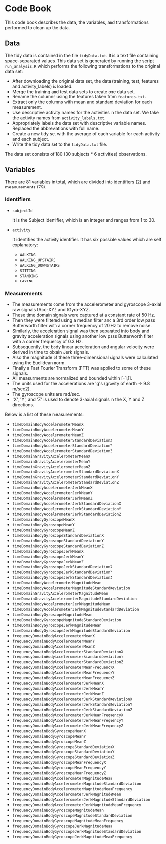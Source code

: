 # Code Book

This code book describes the data, the variables, and transformations performed to clean up the data.

## Data

The tidy data is contained in the file `tidyData.txt`. It is a text file containing space-separated values. This data set is generated by running the script `run_analysis.R` which performs the following transformations to the original data set:

- After downloading the original data set, the data (training, test, features and activity_labels) is loaded. 
- Merge the training and test data sets to create one data set.
- Rename the columns using the features taken from `features.txt`.
- Extract only the columns with mean and standard deviation for each measurement. 
- Use descriptive activity names for the activities in the data set. We take the activity names from `activity_labels.txt`.
- Appropriately labels the data set with descriptive variable names. Replaced the abbreviations with full name.
- Create a new tidy set with the average of each variable for each activity and each subject. 
- Write the tidy data set to the `tidyData.txt` file.

The data set consists of 180 (30 subjects * 6 activities) observations. 

## Variables

There are 81 variables in total, which are divided into identifiers (2) and measurements (79).

### Identifiers

- `subjectId`

	It is the Subject identifier, which is an integer and ranges from 1 to 30.

- `activity`

    It identifies the activity identifier. It has six possible values which are self explanatory: 
	- `WALKING`
	- `WALKING_UPSTAIRS`
	- `WALKING_DOWNSTAIRS`
	- `SITTING`
	- `STANDING`
	- `LAYING`

### Measurements

- The measurements come from the accelerometer and gyroscope 3-axial raw signals tAcc-XYZ and tGyro-XYZ. 
- These time domain signals were captured at a constant rate of 50 Hz. 
- Then they were filtered using a median filter and a 3rd order low pass Butterworth filter with a corner frequency of 20 Hz to remove noise. 
- Similarly, the acceleration signal was then separated into body and gravity acceleration signals using another low pass Butterworth filter with a corner frequency of 0.3 Hz. 
- Subsequently, the body linear acceleration and angular velocity were derived in time to obtain Jerk signals. 
- Also the magnitude of these three-dimensional signals were calculated using the Euclidean norm. 
- Finally a Fast Fourier Transform (FFT) was applied to some of these signals.  
- All measurments are normalized and bounded within [-1,1].
- The units used for the accelerations are 'g's (gravity of earth -> 9.8 m/sec2).
- The gyroscope units are rad/sec.
- 'X', 'Y', and 'Z' is used to denote 3-axial signals in the X, Y and Z directions.

Below is a list of these measurements:

- `timeDomainBodyAccelerometerMeanX`
- `timeDomainBodyAccelerometerMeanY`
- `timeDomainBodyAccelerometerMeanZ`
- `timeDomainBodyAccelerometerStandardDeviationX`
- `timeDomainBodyAccelerometerStandardDeviationY`
- `timeDomainBodyAccelerometerStandardDeviationZ`
- `timeDomainGravityAccelerometerMeanX`
- `timeDomainGravityAccelerometerMeanY`
- `timeDomainGravityAccelerometerMeanZ`
- `timeDomainGravityAccelerometerStandardDeviationX`
- `timeDomainGravityAccelerometerStandardDeviationY`
- `timeDomainGravityAccelerometerStandardDeviationZ`
- `timeDomainBodyAccelerometerJerkMeanX`
- `timeDomainBodyAccelerometerJerkMeanY`
- `timeDomainBodyAccelerometerJerkMeanZ`
- `timeDomainBodyAccelerometerJerkStandardDeviationX`
- `timeDomainBodyAccelerometerJerkStandardDeviationY`
- `timeDomainBodyAccelerometerJerkStandardDeviationZ`
- `timeDomainBodyGyroscopeMeanX`
- `timeDomainBodyGyroscopeMeanY`
- `timeDomainBodyGyroscopeMeanZ`
- `timeDomainBodyGyroscopeStandardDeviationX`
- `timeDomainBodyGyroscopeStandardDeviationY`
- `timeDomainBodyGyroscopeStandardDeviationZ`
- `timeDomainBodyGyroscopeJerkMeanX`
- `timeDomainBodyGyroscopeJerkMeanY`
- `timeDomainBodyGyroscopeJerkMeanZ`
- `timeDomainBodyGyroscopeJerkStandardDeviationX`
- `timeDomainBodyGyroscopeJerkStandardDeviationY`
- `timeDomainBodyGyroscopeJerkStandardDeviationZ`
- `timeDomainBodyAccelerometerMagnitudeMean`
- `timeDomainBodyAccelerometerMagnitudeStandardDeviation`
- `timeDomainGravityAccelerometerMagnitudeMean`
- `timeDomainGravityAccelerometerMagnitudeStandardDeviation`
- `timeDomainBodyAccelerometerJerkMagnitudeMean`
- `timeDomainBodyAccelerometerJerkMagnitudeStandardDeviation`
- `timeDomainBodyGyroscopeMagnitudeMean`
- `timeDomainBodyGyroscopeMagnitudeStandardDeviation`
- `timeDomainBodyGyroscopeJerkMagnitudeMean`
- `timeDomainBodyGyroscopeJerkMagnitudeStandardDeviation`
- `frequencyDomainBodyAccelerometerMeanX`
- `frequencyDomainBodyAccelerometerMeanY`
- `frequencyDomainBodyAccelerometerMeanZ`
- `frequencyDomainBodyAccelerometerStandardDeviationX`
- `frequencyDomainBodyAccelerometerStandardDeviationY`
- `frequencyDomainBodyAccelerometerStandardDeviationZ`
- `frequencyDomainBodyAccelerometerMeanFrequencyX`
- `frequencyDomainBodyAccelerometerMeanFrequencyY`
- `frequencyDomainBodyAccelerometerMeanFrequencyZ`
- `frequencyDomainBodyAccelerometerJerkMeanX`
- `frequencyDomainBodyAccelerometerJerkMeanY`
- `frequencyDomainBodyAccelerometerJerkMeanZ`
- `frequencyDomainBodyAccelerometerJerkStandardDeviationX`
- `frequencyDomainBodyAccelerometerJerkStandardDeviationY`
- `frequencyDomainBodyAccelerometerJerkStandardDeviationZ`
- `frequencyDomainBodyAccelerometerJerkMeanFrequencyX`
- `frequencyDomainBodyAccelerometerJerkMeanFrequencyY`
- `frequencyDomainBodyAccelerometerJerkMeanFrequencyZ`
- `frequencyDomainBodyGyroscopeMeanX`
- `frequencyDomainBodyGyroscopeMeanY`
- `frequencyDomainBodyGyroscopeMeanZ`
- `frequencyDomainBodyGyroscopeStandardDeviationX`
- `frequencyDomainBodyGyroscopeStandardDeviationY`
- `frequencyDomainBodyGyroscopeStandardDeviationZ`
- `frequencyDomainBodyGyroscopeMeanFrequencyX`
- `frequencyDomainBodyGyroscopeMeanFrequencyY`
- `frequencyDomainBodyGyroscopeMeanFrequencyZ`
- `frequencyDomainBodyAccelerometerMagnitudeMean`
- `frequencyDomainBodyAccelerometerMagnitudeStandardDeviation`
- `frequencyDomainBodyAccelerometerMagnitudeMeanFrequency`
- `frequencyDomainBodyAccelerometerJerkMagnitudeMean`
- `frequencyDomainBodyAccelerometerJerkMagnitudeStandardDeviation`
- `frequencyDomainBodyAccelerometerJerkMagnitudeMeanFrequency`
- `frequencyDomainBodyGyroscopeMagnitudeMean`
- `frequencyDomainBodyGyroscopeMagnitudeStandardDeviation`
- `frequencyDomainBodyGyroscopeMagnitudeMeanFrequency`
- `frequencyDomainBodyGyroscopeJerkMagnitudeMean`
- `frequencyDomainBodyGyroscopeJerkMagnitudeStandardDeviation`
- `frequencyDomainBodyGyroscopeJerkMagnitudeMeanFrequency`